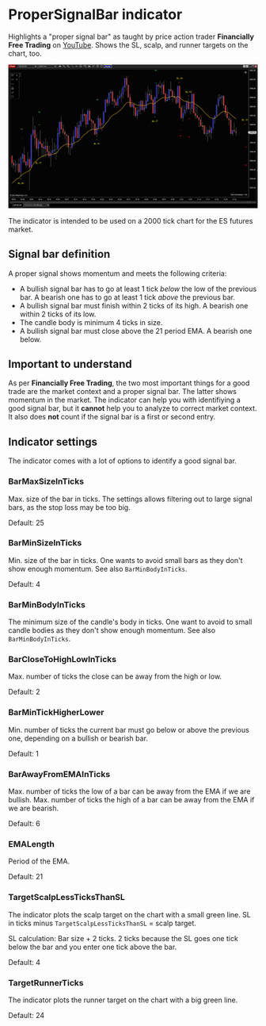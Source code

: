 # ProperSignalBar indicator

Highlights a "proper signal bar" as taught by price action trader **Financially Free Trading** on [YouTube](https://www.youtube.com/watch?v=_U493Pl-dGg). Shows the SL, scalp, and runner targets on the chart, too.

![screenshot](https://raw.githubusercontent.com/DominikBritz/NinjaTrader-indicators-strategies/main/Indicators/ProperSignalBar/screenshot.png)

The indicator is intended to be used on a 2000 tick chart for the ES futures market.

## Signal bar definition
A proper signal shows momentum and meets the following criteria:

- A bullish signal bar has to go at least 1 tick *below* the low of the previous bar. A bearish one has to go at least 1 tick *above* the previous bar.
- A bullish signal bar must finish within 2 ticks of its high. A bearish one within 2 ticks of its low.
- The candle body is minimum 4 ticks in size.
- A bullish signal bar must close above the 21 period EMA. A bearish one below.

## Important to understand
As per **Financially Free Trading**, the two most important things for a good trade are the market context and a proper signal bar. The latter shows momentum in the market. The indicator can help you with  identifiying a good signal bar, but it **cannot** help you to analyze to correct market context. It also does **not** count if the signal bar is a first or second entry. 

## Indicator settings
The indicator comes with a lot of options to identify a good signal bar.

### BarMaxSizeInTicks
Max. size of the bar in ticks. The settings allows filtering out to large signal bars, as the stop loss may be too big.

Default: 25

### BarMinSizeInTicks
Min. size of the bar in ticks. One wants to avoid small bars as they don't show enough momentum. See also `BarMinBodyInTicks`.

Default: 4

### BarMinBodyInTicks
The minimum size of the candle's body in ticks. One want to avoid to small candle bodies as they don't show enough momentum. See also `BarMinBodyInTicks`.

### BarCloseToHighLowInTicks
Max. number of ticks the close can be away from the high or low.

Default: 2

### BarMinTickHigherLower
Min. number of ticks the current bar must go below or above the previous one, depending on a bullish or bearish bar.

Default: 1

### BarAwayFromEMAInTicks
Max. number of ticks the low of a bar can be away from the EMA if we are bullish.
Max. number of ticks the high of a bar can be away from the EMA if we are bearish.

Default: 6

### EMALength
Period of the EMA. 

Default: 21

### TargetScalpLessTicksThanSL
The indicator plots the scalp target on the chart with a small green line. SL in ticks minus `TargetScalpLessTicksThanSL` = scalp target.

SL calculation: Bar size + 2 ticks. 2 ticks because the SL goes one tick below the bar and you enter one tick above the bar.

Default: 4

### TargetRunnerTicks
The indicator plots the runner target on the chart with a big green line. 

Default: 24
